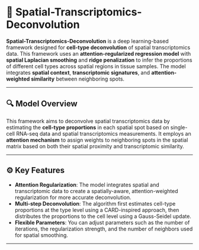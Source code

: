 # 🧬 Spatial-Transcriptomics-Deconvolution

**Spatial-Transcriptomics-Deconvolution** is a deep learning-based framework designed for **cell-type deconvolution** of spatial transcriptomics data. This framework uses an **attention-regularized regression model** with **spatial Laplacian smoothing** and **ridge penalization** to infer the proportions of different cell types across spatial regions in tissue samples. The model integrates **spatial context**, **transcriptomic signatures**, and **attention-weighted similarity** between neighboring spots.

---

## 🔍 Model Overview

This framework aims to deconvolve spatial transcriptomics data by estimating the **cell-type proportions** in each spatial spot based on single-cell RNA-seq data and spatial transcriptomics measurements. It employs an **attention mechanism** to assign weights to neighboring spots in the spatial matrix based on both their spatial proximity and transcriptomic similarity.

---

## ⚙️ Key Features

- **Attention Regularization**: The model integrates spatial and transcriptomic data to create a spatially-aware, attention-weighted regularization for more accurate deconvolution.
- **Multi-step Deconvolution**: The algorithm first estimates cell-type proportions at the type level using a CARD-inspired approach, then distributes the proportions to the cell level using a Gauss-Seidel update.
- **Flexible Parameters**: You can adjust parameters such as the number of iterations, the regularization strength, and the number of neighbors used for spatial smoothing.

---

